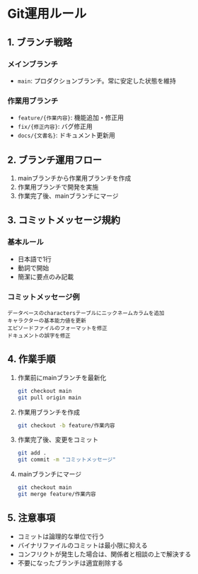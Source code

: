 # Git運用ルール

## 1. ブランチ戦略
### メインブランチ
- `main`: プロダクションブランチ。常に安定した状態を維持

### 作業用ブランチ
- `feature/{作業内容}`: 機能追加・修正用
- `fix/{修正内容}`: バグ修正用
- `docs/{文書名}`: ドキュメント更新用

## 2. ブランチ運用フロー
1. mainブランチから作業用ブランチを作成
2. 作業用ブランチで開発を実施
3. 作業完了後、mainブランチにマージ

## 3. コミットメッセージ規約
### 基本ルール
- 日本語で1行
- 動詞で開始
- 簡潔に要点のみ記載

### コミットメッセージ例
```
データベースのcharactersテーブルにニックネームカラムを追加
キャラクターの基本能力値を更新
エピソードファイルのフォーマットを修正
ドキュメントの誤字を修正
```

## 4. 作業手順
1. 作業前にmainブランチを最新化
   ```bash
   git checkout main
   git pull origin main
   ```

2. 作業用ブランチを作成
   ```bash
   git checkout -b feature/作業内容
   ```

3. 作業完了後、変更をコミット
   ```bash
   git add .
   git commit -m "コミットメッセージ"
   ```

4. mainブランチにマージ
   ```bash
   git checkout main
   git merge feature/作業内容
   ```

## 5. 注意事項
- コミットは論理的な単位で行う
- バイナリファイルのコミットは最小限に抑える
- コンフリクトが発生した場合は、関係者と相談の上で解決する
- 不要になったブランチは適宜削除する